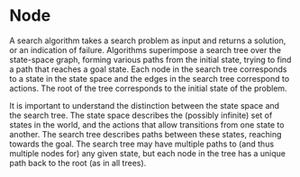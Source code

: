 # Node

A search algorithm takes a search problem as input and returns 
a solution, or an indication of failure. Algorithms superimpose 
a search tree over the state-space graph, forming various paths 
from the initial state, trying to find a path that reaches a goal state. Each node in 
the search tree corresponds to a state in the state space and 
the edges in the search tree correspond to actions. The root of 
the tree corresponds to the initial state of the problem.

It is important to understand the distinction between the state 
space and the search tree. The state space describes the 
(possibly infinite) set of states in the world, and the actions 
that allow transitions from one state to another. The search 
tree describes paths between these states, reaching towards the 
goal. The search tree may have multiple paths to (and thus multiple 
nodes for) any given state, but each node in the tree has a unique 
path back to the root (as in all trees).